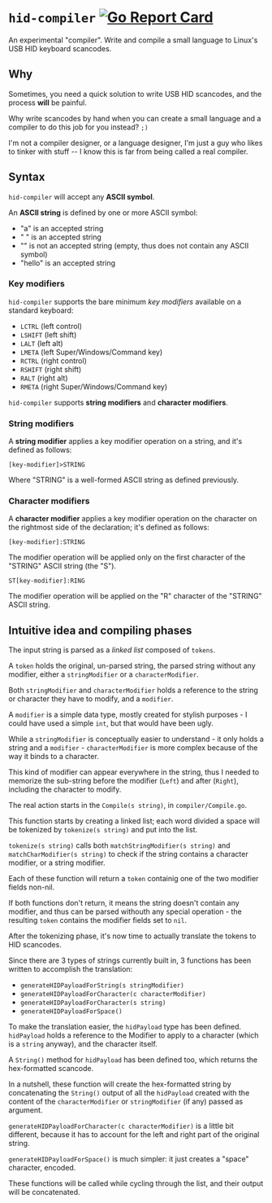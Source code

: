 # `hid-compiler` [![Go Report Card](https://goreportcard.com/badge/github.com/gsora/hid-compiler)](https://goreportcard.com/report/github.com/gsora/hid-compiler)

An experimental "compiler".
Write and compile a small language to Linux's USB HID keyboard scancodes.

## Why

Sometimes, you need a quick solution to write USB HID scancodes, and the process **will** be painful.

Why write scancodes by hand when you can create a small language and a compiler to do this job for you instead? `;)`

I'm not a compiler designer, or a language designer, I'm just a guy who likes to tinker with stuff -- I know this is far from being called a real compiler.

## Syntax

`hid-compiler` will accept any **ASCII symbol**.

An **ASCII string** is defined by one or more ASCII symbol:

 - "a" is an accepted string
 - " " is an accepted string
 - "" is not an accepted string (empty, thus does not contain any ASCII symbol)
 - "hello" is an accepted string
 
### Key modifiers
 
`hid-compiler` supports the bare minimum *key modifiers* available on a standard keyboard:

 - `LCTRL` (left control)
 - `LSHIFT` (left shift)
 - `LALT` (left alt)
 - `LMETA` (left Super/Windows/Command key)
 - `RCTRL` (right control)
 - `RSHIFT` (right shift)
 - `RALT` (right alt)
 - `RMETA` (right Super/Windows/Command key)
 
`hid-compiler` supports **string modifiers** and **character modifiers**.

### String modifiers

A **string modifier** applies a key modifier operation on a string, and it's defined as follows:

```
[key-modifier]>STRING
```

Where "STRING" is a well-formed ASCII string as defined previously.

### Character modifiers

A **character modifier** applies a key modifier operation on the character on the rightmost side of the declaration; it's defined as follows:

```
[key-modifier]:STRING
```

The modifier operation will be applied only on the first character of the "STRING" ASCII string (the "S").

```
ST[key-modifier]:RING
```

The modifier operation will be applied on the "R" character of the "STRING" ASCII string.

## Intuitive idea and compiling phases

The input string is parsed as a *linked list* composed of `tokens`.

A `token` holds the original, un-parsed string, the parsed string without any modifier, either a `stringModifier` or a `characterModifier`.

Both `stringModifier` and `characterModifier` holds a reference to the string or character they have to modify, and a `modifier`.

A `modifier` is a simple data type, mostly created for stylish purposes - I could have used a simple `int`, but that would have been ugly.


While a `stringModifier` is conceptually easier to understand - it only holds a string and a `modifier` - `characterModifier` is more complex because of the way it binds to a character.

This kind of modifier can appear everywhere in the string, thus I needed to memorize the sub-string before the modifier (`Left`) and after (`Right`), including the character to modify.

The real action starts in the `Compile(s string)`, in `compiler/Compile.go`.

This function starts by creating a linked list; each word divided a space will be tokenized by `tokenize(s string)` and put into the list.

`tokenize(s string)` calls both `matchStringModifier(s string)` and `matchCharModifier(s string)` to check if the string contains a character modifier, or a string modifier.

Each of these function will return a `token` containig one of the two modifier fields non-nil.

If both functions don't return, it means the string doesn't contain any modifier, and thus can be parsed withouth any special operation - the resulting `token` contains the modifier fields set to `nil`.

After the tokenizing phase, it's now time to actually translate the tokens to HID scancodes.

Since there are 3 types of strings currently built in, 3 functions has been written to accomplish the translation:

 + `generateHIDPayloadForString(s stringModifier)`
 + `generateHIDPayloadForCharacter(c characterModifier)`
 + `generateHIDPayloadForCharacter(s string)`
 + `generateHIDPayloadForSpace()`
 
To make the translation easier, the `hidPayload` type has been defined.
`hidPayload` holds a reference to the Modifier to apply to a character (which is a `string` anyway), and the character itself.

A `String()` method for `hidPayload` has been defined too, which returns the hex-formatted scancode.

In a nutshell, these function will create the hex-formatted string by concatenating the `String()` output of all the `hidPayload` created with the content of the `characterModifier` or `stringModifier` (if any) passed as argument.

`generateHIDPayloadForCharacter(c characterModifier)` is a little bit different, because it has to account for the left and right part of the original string.

`generateHIDPayloadForSpace()` is much simpler: it just creates a "space" character, encoded.

These functions will be called while cycling through the list, and their output will be concatenated.
